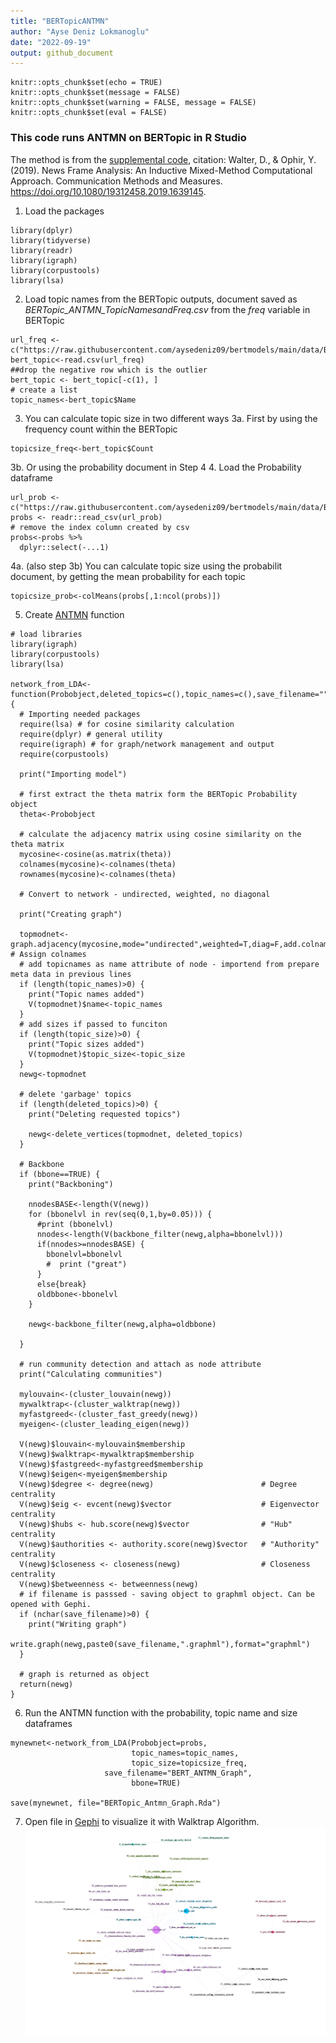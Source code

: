 ```yaml
---
title: "BERTopicANTMN"
author: "Ayse Deniz Lokmanoglu"
date: "2022-09-19"
output: github_document
---
```


```{r setup, }
knitr::opts_chunk$set(echo = TRUE)
knitr::opts_chunk$set(message = FALSE)
knitr::opts_chunk$set(warning = FALSE, message = FALSE) 
knitr::opts_chunk$set(eval = FALSE)
```

### This code runs ANTMN on BERTopic in R Studio 
The method is from the [supplemental code](https://github.com/DrorWalt/ANTMN), citation: Walter, D., & Ophir, Y. (2019). News Frame Analysis: An Inductive Mixed-Method Computational Approach. Communication Methods and Measures. <https://doi.org/10.1080/19312458.2019.1639145>.
1. Load the packages
```{r}
library(dplyr)
library(tidyverse)
library(readr)
library(igraph)
library(corpustools)
library(lsa)
```
2. Load topic names from the BERTopic outputs, document saved as *BERTopic_ANTMN_TopicNamesandFreq.csv* from the *freq* variable in BERTopic
```{r}
url_freq <- c("https://raw.githubusercontent.com/aysedeniz09/bertmodels/main/data/BERTopic_ANTMN_TopicNamesandFreq.csv")
bert_topic<-read.csv(url_freq)
##drop the negative row which is the outlier
bert_topic <- bert_topic[-c(1), ]
# create a list
topic_names<-bert_topic$Name
```
3. You can calculate topic size in two different ways
3a. First by using the frequency count within the BERTopic
```{r}
topicsize_freq<-bert_topic$Count
```
3b. Or using the probability document in Step 4
4. Load the Probability dataframe
```{r}
url_prob <- c("https://raw.githubusercontent.com/aysedeniz09/bertmodels/main/data/BERTopic_ANTMN_Probabilities.csv")
probs <- readr::read_csv(url_prob)
# remove the index column created by csv
probs<-probs %>%
  dplyr::select(-...1)
```
4a. (also step 3b) You can calculate topic size using the probabilit document, by getting the mean probability for each topic
```{r}
topicsize_prob<-colMeans(probs[,1:ncol(probs)])
```
5. Create [ANTMN](https://github.com/DrorWalt/ANTMN) function
```{r}
# load libraries
library(igraph)
library(corpustools)
library(lsa)

network_from_LDA<-function(Probobject,deleted_topics=c(),topic_names=c(),save_filename="",topic_size=c(),bbone=FALSE) {
  # Importing needed packages
  require(lsa) # for cosine similarity calculation
  require(dplyr) # general utility
  require(igraph) # for graph/network management and output
  require(corpustools)
  
  print("Importing model")
  
  # first extract the theta matrix form the BERTopic Probability object
  theta<-Probobject
  
  # calculate the adjacency matrix using cosine similarity on the theta matrix
  mycosine<-cosine(as.matrix(theta))
  colnames(mycosine)<-colnames(theta)
  rownames(mycosine)<-colnames(theta)
  
  # Convert to network - undirected, weighted, no diagonal
  
  print("Creating graph")
  
  topmodnet<-graph.adjacency(mycosine,mode="undirected",weighted=T,diag=F,add.colnames="label") # Assign colnames
  # add topicnames as name attribute of node - importend from prepare meta data in previous lines
  if (length(topic_names)>0) {
    print("Topic names added")
    V(topmodnet)$name<-topic_names
  } 
  # add sizes if passed to funciton
  if (length(topic_size)>0) {
    print("Topic sizes added")
    V(topmodnet)$topic_size<-topic_size
  }
  newg<-topmodnet
  
  # delete 'garbage' topics
  if (length(deleted_topics)>0) {
    print("Deleting requested topics")
    
    newg<-delete_vertices(topmodnet, deleted_topics)
  }
  
  # Backbone
  if (bbone==TRUE) {
    print("Backboning")
    
    nnodesBASE<-length(V(newg))
    for (bbonelvl in rev(seq(0,1,by=0.05))) {
      #print (bbonelvl)
      nnodes<-length(V(backbone_filter(newg,alpha=bbonelvl)))
      if(nnodes>=nnodesBASE) {
        bbonelvl=bbonelvl
        #  print ("great")
      }
      else{break}
      oldbbone<-bbonelvl
    }
    
    newg<-backbone_filter(newg,alpha=oldbbone)
    
  }
  
  # run community detection and attach as node attribute
  print("Calculating communities")
  
  mylouvain<-(cluster_louvain(newg)) 
  mywalktrap<-(cluster_walktrap(newg)) 
  myfastgreed<-(cluster_fast_greedy(newg)) 
  myeigen<-(cluster_leading_eigen(newg)) 
  
  V(newg)$louvain<-mylouvain$membership 
  V(newg)$walktrap<-mywalktrap$membership 
  V(newg)$fastgreed<-myfastgreed$membership 
  V(newg)$eigen<-myeigen$membership 
  V(newg)$degree <- degree(newg)                        # Degree centrality
  V(newg)$eig <- evcent(newg)$vector                    # Eigenvector centrality
  V(newg)$hubs <- hub.score(newg)$vector                # "Hub" centrality
  V(newg)$authorities <- authority.score(newg)$vector   # "Authority" centrality
  V(newg)$closeness <- closeness(newg)                  # Closeness centrality
  V(newg)$betweenness <- betweenness(newg)  
  # if filename is passsed - saving object to graphml object. Can be opened with Gephi.
  if (nchar(save_filename)>0) {
    print("Writing graph")
    write.graph(newg,paste0(save_filename,".graphml"),format="graphml")
  }
  
  # graph is returned as object
  return(newg)
}
```
6. Run the ANTMN function with the probability, topic name and size dataframes
```{r}
mynewnet<-network_from_LDA(Probobject=probs,
                           topic_names=topic_names,
                           topic_size=topicsize_freq,
                     save_filename="BERT_ANTMN_Graph",
                           bbone=TRUE)

save(mynewnet, file="BERTopic_Antmn_Graph.Rda")
```
7. Open file in [Gephi](https://gephi.org/) to visualize it with Walktrap Algorithm.![Network Graph](https://github.com/aysedeniz09/bertmodels/blob/main/images/BERT_ANTMN_Graph.png?raw=true) 
